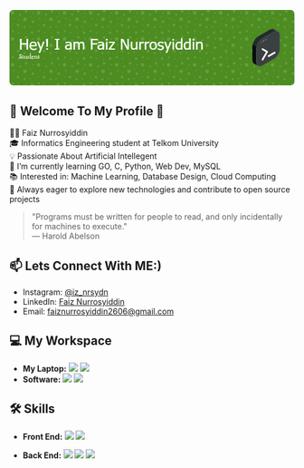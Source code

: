 ![Header](./github-header-image.png)
## 💚 Welcome To My Profile 💚
🧑‍🎓 Faiz Nurrosyiddin  
🎓 Informatics Engineering student at Telkom University  
💡 Passionate About Artificial Intellegent  
🔭 I’m currently learning GO, C, Python, Web Dev, MySQL  
📚 Interested in: Machine Learning, Database Design, Cloud Computing  
🌱 Always eager to explore new technologies and contribute to open source projects  
> "Programs must be written for people to read, and only incidentally for machines to execute."  
> — Harold Abelson
## 📫 Lets Connect With ME:)
- Instagram: [@iz_nrsydn](https://www.instagram.com/iz_nrsydn?igsh=MWw4NXgyODRiaGRoNg==)
- LinkedIn: [Faiz Nurrosyiddin](https://www.linkedin.com/in/faiz-nurrosyiddin-5ab658327?utm_source=share&utm_campaign=share_via&utm_content=profile&utm_medium=android_app)
- Email: faiznurrosyiddin2606@gmail.com
## 💻 My Workspace
- **My Laptop:**
<img src="https://img.shields.io/badge/asus%20laptop-000000?style=for-the-badge&logo=asus&logoColor=white" /> <img src="https://img.shields.io/badge/Windows_11-0078d4?style=for-the-badge&logo=windows-11&logoColor=white" />
- **Software:**
<img src="https://img.shields.io/badge/VSCode-0078D4?style=for-the-badge&logo=visual%20studio%20code&logoColor=white" /> <img src="https://img.shields.io/badge/MySQL-005C84?style=for-the-badge&logo=mysql&logoColor=white" />
## 🛠️ Skills
- **Front End:**
<img src="https://img.shields.io/badge/HTML5-E34F26?style=for-the-badge&logo=html5&logoColor=white" /> <img src="https://img.shields.io/badge/JavaScript-323330?style=for-the-badge&logo=javascript&logoColor=F7DF1E" />

- **Back End:**
<img src="https://img.shields.io/badge/C-00599C?style=for-the-badge&logo=c&logoColor=white" /> <img src="https://img.shields.io/badge/Go-00ADD8?style=for-the-badge&logo=go&logoColor=white" /> <img src="https://img.shields.io/badge/Python-FFD43B?style=for-the-badge&logo=python&logoColor=blue" />


<!--
**FaizNrsydn/FaizNrsydn** is a ✨ _special_ ✨ repository because its `README.md` (this file) appears on your GitHub profile.

Here are some ideas to get you started:

- 🔭 I’m currently working on ...
- 🌱 I’m currently learning ...
- 👯 I’m looking to collaborate on ...
- 🤔 I’m looking for help with ...
- 💬 Ask me about ...
- 📫 How to reach me: ...
- 😄 Pronouns: ...
- ⚡ Fun fact: ...
-->
